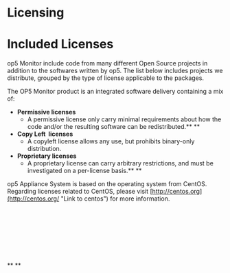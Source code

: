 # Licensing

# Included Licenses

op5 Monitor include code from many different Open Source projects in addition to the softwares written by op5. The list below includes projects we distribute, grouped by the type of license applicable to the packages.

The OP5 Monitor product is an integrated software delivery containing a mix of:

-   **Permissive licenses**
    -   A permissive license only carry minimal requirements about how the code and/or the resulting software can be redistributed.**
        **
-   **Copy Left  licenses**
    -   A copyleft license allows any use, but prohibits binary-only distribution.
-   **Proprietary licenses**
    -   A proprietary license can carry arbitrary restrictions, and must be investigated on a per-license basis.**
        **

op5 Appliance System is based on the operating system from CentOS. Regarding licenses related to CentOS, please visit [http://centos.org](http://centos.org/ "Link to centos") for more information.

 

 

 

 

**
**

